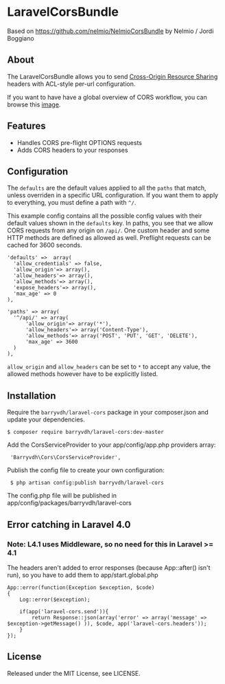 # LaravelCorsBundle
Based on https://github.com/nelmio/NelmioCorsBundle by Nelmio / Jordi Boggiano

## About

The LaravelCorsBundle allows you to send [Cross-Origin Resource Sharing](http://enable-cors.org/)
headers with ACL-style per-url configuration.

If you want to have have a global overview of CORS workflow, you can  browse
this [image](http://www.html5rocks.com/static/images/cors_server_flowchart.png).

## Features

* Handles CORS pre-flight OPTIONS requests
* Adds CORS headers to your responses

## Configuration

The `defaults` are the default values applied to all the `paths` that match,
unless overriden in a specific URL configuration. If you want them to apply
to everything, you must define a path with `^/`.

This example config contains all the possible config values with their default
values shown in the `defaults` key. In paths, you see that we allow CORS
requests from any origin on `/api/`. One custom header and some HTTP methods
are defined as allowed as well. Preflight requests can be cached for 3600
seconds.

    'defaults' =>  array(
      'allow_credentials' => false,
      'allow_origin'=> array(),
      'allow_headers'=> array(),
      'allow_methods'=> array(),
      'expose_headers'=> array(),
      'max_age' => 0
    ),

    'paths' => array(
      '^/api/' => array(
          'allow_origin'=> array('*'),
          'allow_headers'=> array('Content-Type'),
          'allow_methods'=> array('POST', 'PUT', 'GET', 'DELETE'),
          'max_age' => 3600
      )
    ),

`allow_origin` and `allow_headers` can be set to `*` to accept any value, the
allowed methods however have to be explicitly listed.

## Installation

Require the `barryvdh/laravel-cors` package in your composer.json and update your dependencies.

    $ composer require barryvdh/laravel-cors:dev-master

Add the CorsServiceProvider to your app/config/app.php providers array:

     'Barryvdh\Cors\CorsServiceProvider',

Publish the config file to create your own configuration:

     $ php artisan config:publish barryvdh/laravel-cors

The config.php file will be published in app/config/packages/barryvdh/laravel-cors

## Error catching in Laravel 4.0
### Note: L4.1 uses Middleware, so no need for this in Laravel >= 4.1
The headers aren't added to error responses (because App::after() isn't run), so you have to add them to app/start.global.php

    App::error(function(Exception $exception, $code)
    {
		Log::error($exception);

		if(app('laravel-cors.send')){
			return Response::json(array('error' => array('message' => $exception->getMessage() )), $code, app('laravel-cors.headers'));
		}
	});

## License

Released under the MIT License, see LICENSE.
